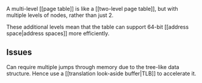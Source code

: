 A multi-level [[page table]] is like a [[two-level page table]], but with multiple levels of nodes, rather than just 2.

These additional levels mean that the table can support 64-bit [[address space|address spaces]] more efficiently.



## Issues
Can require multiple jumps through memory due to the tree-like data structure. Hence use a [[translation look-aside buffer|TLB]] to accelerate it.
